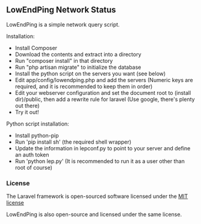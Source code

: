 ## LowEndPing Network Status

LowEndPing is a simple network query script.

Installation:

- Install Composer
- Download the contents and extract into a directory
- Run "composer install" in that directory
- Run "php artisan migrate" to initialize the database
- Install the python script on the servers you want (see below)
- Edit app/config/lowendping.php and add the servers (Numeric keys are required, and it is recommended to keep them in order)
- Edit your webserver configuration and set the document root to (install dir)/public, then add a rewrite rule for laravel (Use google, there's plenty out there)
- Try it out!

Python script installation:

- Install python-pip
- Run 'pip install sh' (the required shell wrapper)
- Update the information in lepconf.py to point to your server and define an auth token
- Run 'python lep.py' (It is recommended to run it as a user other than root of course)

### License

The Laravel framework is open-sourced software licensed under the [MIT license](http://opensource.org/licenses/MIT)

LowEndPing is also open-source and licensed under the same license.